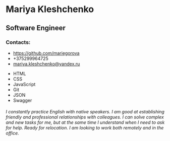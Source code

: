 # Mariya Kleshchenko
## Software Engineer
### Contacts: 
* https://github.com/mariegorova 
* +375299964725
* mariya.kleshchenko@yandex.ru
  
- HTML
- CSS
- JavaScript
- Git
- JSON
- Swagger

###### I constantly practice English with native speakers. I am good at establishing friendly and professional relationships with colleagues. I can solve complex and new tasks for me, but at the same time I understand when I need to ask for help. Ready for relocation. I am looking to work both remotely and in the office.